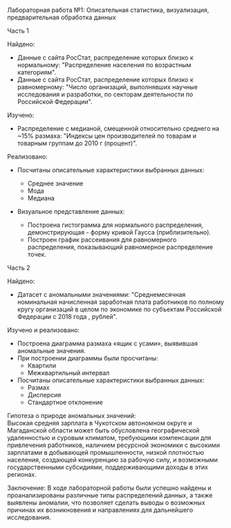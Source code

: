 Лабораторная работа №1: Описательная статистика, визуализация, предварительная обработка данных

Часть 1

Найдено:

- Данные с сайта РосСтат, распределение которых близко к нормальному: "Распределение населения по возрастным категориям".
- Данные с сайта РосСтат, распределение которых близко к равномерному: "Число организаций, выполнявших  научные исследования и разработки, по секторам деятельности по  Российской Федерации".

Изучено:
- Распределение с медианой, смещенной относительно среднего на ~15% размаха: "Индексы цен производителей по товарам и товарным группам до 2010 г (процент)".

Реализовано:

- Посчитаны описательные характеристики выбранных данных:
  - Среднее значение
  - Мода
  - Медиана

- Визуальное представление данных:
  - Построена гистограмма для нормального распределения, демонстрирующая - форму кривой Гаусса (приблизительно).
  - Построен график рассеивания для равномерного распределения, показывающий равномерное распределение точек.

Часть 2

Найдено:

- Датасет с аномальными значениями: "Среднемесячная номинальная начисленная заработная плата работников по полному кругу организаций в целом по экономике по субъектам Российской Федерации с 2018 года , рублей".

Изучено и реализовано:

- Построена диаграмма размаха «ящик с усами», выявившая аномальные значения.
- При построении диаграммы были просчитаны:
  - Квартили
  - Межквартильный интервал
- Посчитаны описательные характеристики выбранных данных:
  - Размах
  - Дисперсия
  - Стандартное отклонение

Гипотеза о природе аномальных значений:<br>
Высокая средняя зарплата в Чукотском автономном округе и Магаданской области может быть обусловлена географической удаленностью и суровым климатом, требующими компенсации для привлечения работников, наличием ресурсной экономики с высокими зарплатами в добывающей промышленности, низкой плотностью населения, создающей конкуренцию за рабочую силу, и возможными государственными субсидиями, поддерживающими доходы в этих регионах.

Заключение:
В ходе лабораторной работы были успешно найдены и проанализированы различные типы распределений данных, а также выявлены аномалии, что позволяет сделать выводы о возможных причинах их возникновения и направлениях для дальнейшего исследования.